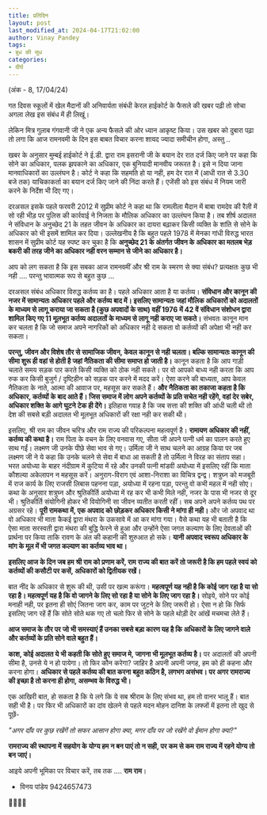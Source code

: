 ```yaml
---
title: प्रतिदिन
layout: post
last_modified_at: 2024-04-17T21:02:00
author: Vinay Pandey
tags:
- बुध की सुध
categories:
- दीर्घ
---
```

(अंक - 8, 17/04/24)

गत दिवस स्कूलों में खेल मैदानों की अनिवार्यता संबंधी केरल हाईकोर्ट के फैसले की खबर पढ़ी तो सोचा अगला लेख इस संबंध में ही लिखूं। 

लेकिन मित्र गुलाब गंगवानी जी ने एक अन्य फैसले की ओर ध्यान आकृष्ट किया। उस खबर को दुबारा पढ़ा तो लगा कि आज रामनवमी के दिन इस बाबत विचार करना शायद ज्यादा समीचीन होगा, अस्तु .. 

खबर के अनुसार मुम्बई हाईकोर्ट ने ई.डी. द्वारा राम इसरानी जी के बयान देर रात दर्ज किए जाने पर कहा कि सोने का अधिकार, पलक झपकाने का अधिकार, एक बुनियादी मानवीय जरूरत है। इसे न दिया जाना  मानवाधिकारों का उल्लंघन है। कोर्ट ने कहा कि सहमति हो या नही, हम देर रात में (आधी रात से 3.30 बजे तक) याचिकाकर्ता का बयान दर्ज किए जाने की निंदा करते हैं। एजेंसी को इस संबंध में नियम जारी करने के निर्देश भी दिए गए। 

दरअसल इसके पहले फरवरी 2012 में सुप्रीम कोर्ट ने कहा था कि रामलीला मैदान में बाबा रामदेव की रैली में सो रही भीड़ पर पुलिस की कार्रवाई ने निजता के मौलिक अधिकार का उल्लंघन किया है। तब शीर्ष अदालत ने संविधान के अनुच्छेद 21 के तहत जीवन के अधिकार का दायरा बढ़ाकर किसी व्यक्ति के शांति से सोने के अधिकार को भी इसमें शामिल कर दिया। उल्लेखनीय है कि बहुत पहले 1978 में मेनका गांधी विरुद्ध भारत शासन में सुप्रीम कोर्ट यह स्पष्ट कर चुका है कि **अनुच्छेद 21 के अंतर्गत जीवन के अधिकार का मतलब भेड़ बकरी की तरह जीने का अधिकार नही वरन सम्मान से जीने का अधिकार है।**

आप को लग सकता है कि इस सबका आज रामनवमीं और श्री राम के स्मरण से क्या संबंध?  प्रत्यक्षतः कुछ भी नही .... परन्तु भावात्मक रूप से बहुत कुछ ...

दरअसल संबंध अधिकार विरुद्ध कर्तव्य का है। पहले अधिकार आता है या कर्तव्य। **संविधान और कानून की नजर में सामान्यतः अधिकार पहले और कर्तव्य बाद में। इसलिए सामान्यतः जहां मौलिक अधिकारों को अदालतों के माध्यम से लागू कराया जा सकता है (कुछ अपवादों के साथ) वहीं 1976 में 42 वें संविधान संशोधन द्वारा शामिल किए गए 11 मूलभूत कर्तव्य अदालतों के माध्यम से लागू नही कराए जा सकते।** संभवतः कानून मान कर चलता है कि जो समाज अपने नागरिकों को अधिकार नही दे सकता वो कर्तव्यों की अपेक्षा भी नही कर सकता। 

**परन्तु, जीवन और विशेष तौर से सामाजिक जीवन, केवल कानून से नही चलता। बल्कि सामान्यतः कानून की सीमा शुरू ही वहां से होती है जहां नैतिकता की सीमा समाप्त हो जाती है।** कानून कहता है कि आप गाड़ी चलाते समय सड़क पार करते किसी व्यक्ति को ठोक नही सकते। पर वो आपको बाध्य नही करता कि आप रुक कर किसी बुजुर्ग / दृष्टिहीन को सड़क पार करने में मदद करें। ऐसा करने की बाध्यता, आप केवल नैतिकता के नाते, आत्मा की आवाज पर, महसूस कर सकते हैं। **और नैतिकता का तकाजा कहता है कि अधिकार, कर्तव्यों के बाद आते हैं। जिस समाज में लोग अपने कर्तव्यों के प्रति सचेत नही रहेंगे, वहां देर सबेर, अधिकार शक्ति के आगे घुटने टेक ही देंगे।** इतिहास गवाह है कि जब सत्ता की शक्ति की आंधी चली थी तो देश की सबसे बड़ी अदालत भी मूलभूत अधिकारों की रक्षा नही कर सकी थी। 

इसलिए, श्री राम का जीवन चरित्र और राम राज्य की परिकल्पना महत्वपूर्ण है।  **रामायण अधिकार की नहीं, कर्तव्य की कथा है।** राम पिता के वचन के लिए वनवास गए, सीता जी अपने पत्नी धर्म का पालन करते हुए साथ गईं। लक्ष्मण जी उनके पीछे सेवा भाव से गए। उर्मिला जी ने साथ चलने का आग्रह किया पर जब लक्ष्मण जी ने ये कहा कि उनके चलने से सेवा में बाधा आ सकती है तो उर्मिला ने विरह का संताप सहा। भरत अयोध्या के बाहर नंदीग्राम में कुटिया में रहे और उनकी पत्नी मांडवी अयोध्या में इसलिए रहीं कि माता कौशल्या अकेलापन न महसूस करें। अनुराग-विराग एवं आशा-निराशा का विचित्र द्वन्द्व। शत्रुघ्न को मजबूरी में राज कार्य के लिए राजसी लिबास पहनना पड़ा, अयोध्या में रहना पड़ा, परन्तु वो कभी महल में नही सोए। कथा के अनुसार शत्रुघ्न और श्रुतिकीर्ति अयोध्या में रह कर भी कभी मिले नही, नजर के पास भी नजर से दूर भी। श्रुतिकीर्ति संयोगिनी होकर भी वियोगिनी सा जीवन व्यतीत करती रहीं। सब अपने अपने कर्तव्य पथ पर अग्रसर रहे। **पूरी रामकथा में, एक अपवाद को छोड़कर अधिकार किसी ने मांगा ही नही।** और जो अपवाद था वो अधिकार भी माता कैकई द्वारा मंथरा के उकसावे में आ कर मांगा गया। वैसे कथा यह भी बताती है कि ऐसा माता सरस्वती द्वारा मंथरा की बुद्धि फेरने से हुआ और उन्होंने ऐसा जगत कल्याण के लिए देवताओं की प्रार्थना पर किया ताकि रावण के अंत की कहानी की शुरुआत हो सके। **यानी अपवाद स्वरूप अधिकार के मांग के मूल में भी जगत कल्याण का कर्तव्य भाव था।**

**इसलिए आज के दिन जब हम श्री राम को प्रणाम करें, राम राज्य की बात करें तो जरूरी है कि हम पहले स्वयं को कर्तव्यों की कसौटी पर कसें, अधिकारों को द्वितीयक रखें।**

बात नींद के अधिकार से शुरू की थी, उसी पर खत्म करूंगा। **महत्वपूर्ण यह नही है कि कोई जाग रहा है या सो रहा है। महत्वपूर्ण यह है कि वो जागने के लिए सो रहा है या सोने के लिए जाग रहा है।** सोइये, सोने पर कोई मनाही नही, पर इतना ही सोएं जितना जाग कर, काम पर जुटने के लिए जरूरी हो। ऐसा न हो कि सिर्फ इसलिए जाग रहें हैं कि सोते सोते थक गए तो चलो फिर से सोने के पहले थोड़ी देर आंखें मचमचा लेते हैं। 

**आज समाज के तौर पर जो भी समस्याएं हैं उनका सबसे बड़ा कारण यह है कि अधिकारों के लिए जागने वाले और कर्तव्यों के प्रति सोने वाले बहुत हैं।** 

**काश, कोई अदालत ये भी कहती कि सोते हुए समाज मे, जागना भी मूलभूत कर्तव्य है।** पर अदालतों की अपनी सीमा है, उनसे ये न हो पायेगा। तो फिर कौन करेगा? जाहिर है अपनी अपनी जगह, हम को ही कहना और करना होगा। **अधिकार से पहले कर्तव्य की बात करना बहुत कठिन है, लगभग असंभव। पर अगर रामराज्य की इच्छा है तो करना ही होगा, असम्भव के विरुद्ध भी।**

एक आखिरी बात, हो सकता है कि ये लगे कि ये सब श्रीराम के लिए संभव था, हम तो वानर भालू हैं। बात सही भी है। पर फिर भी अधिकारों का दांव खेलने से पहले मदन मोहन दानिश के लफ्जों में इतना तो खुद से पूछें-

*"अगर दाँव पर कुछ रखेंगें तो सफर आसान होगा क्या,* 
*मगर दाँव पर जो रखेंगे वो ईमान होगा क्या?"* 

**रामराज्य की स्थापना में सहयोग के योग्य हम न बन पाएं तो न सही, पर कम से कम राम राज्य में रहने योग्य तो बन जाएं।**

आइये अपनी भूमिका पर विचार करें,
तब तक .... **राम राम**। 

- विनय पांडेय
9424657473

🙏🌷🌷🙏


